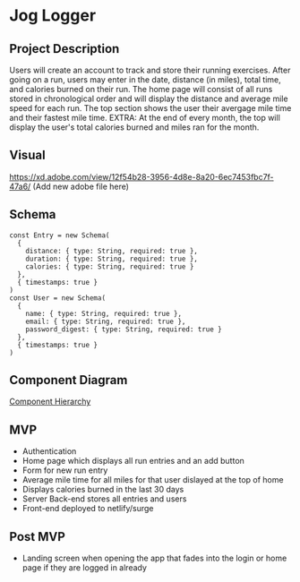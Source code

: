 # Jog Logger


## Project Description 

Users will create an account to track and store their running exercises. After going on a run, users may enter in the date, distance (in miles), total time, and calories burned on their run. The home page will consist of all runs stored in chronological order and will display the distance and average mile speed for each run. The top section shows the user their avergage mile time and their fastest mile time. EXTRA: At the end of every month, the top will display the user's total calories burned and miles ran for the month.

## Visual

https://xd.adobe.com/view/12f54b28-3956-4d8e-8a20-6ec7453fbc7f-47a6/
(Add new adobe file here)


## Schema

``` 
const Entry = new Schema(
  {
    distance: { type: String, required: true },
    duration: { type: String, required: true },
    calories: { type: String, required: true }
  },
  { timestamps: true }
)
const User = new Schema(
  {
    name: { type: String, required: true },
    email: { type: String, required: true },
    password_digest: { type: String, required: true }
  },
  { timestamps: true }
)
```

## Component Diagram

[Component Hierarchy](https://whimsical.com/jog-logger-app-QzwYytCNAvUEgYsBwa6uBJ)

## MVP

- Authentication
- Home page which displays all run entries and an add button
- Form for new run entry
- Average mile time for all miles for that user dislayed at the top of home
- Displays calories burned in the last 30 days
- Server Back-end stores all entries and users
- Front-end deployed to netlify/surge

## Post MVP

- Landing screen when opening the app that fades into the login or home page if they are logged in already
